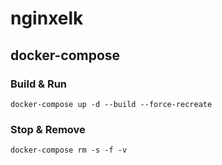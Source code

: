# nginxelk

## docker-compose
### Build & Run
```
docker-compose up -d --build --force-recreate
```
### Stop & Remove
```
docker-compose rm -s -f -v
```